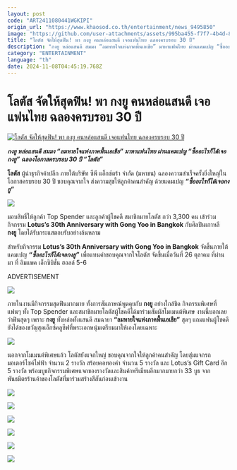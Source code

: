 ```yaml
---
layout: post
code: "ART2411080441WGKIPI"
origin_url: "https://www.khaosod.co.th/entertainment/news_9495850"
image: "https://github.com/user-attachments/assets/995ba455-f7f7-4b4d-8bfc-7492655a2fcc"
title: "โลตัส จัดให้สุดฟิน! พา กงยู คนหล่อแสนดี เจอแฟนไทย ฉลองครบรอบ 30 ปี"
description: "กงยู หล่อแสนดี สมมง “ลมหายใจแห่งภาคพื้นเอเชีย” มาหาแฟนไทย ผ่านแคมเปญ “ซื้ออะไรก็ได้เจอกงยู” ฉลองโอกาสครบรอบ 30 ปี “โลตัส”"
category: "ENTERTAINMENT"
language: "th"
date: 2024-11-08T04:45:19.768Z
---
```


# โลตัส จัดให้สุดฟิน! พา กงยู คนหล่อแสนดี เจอแฟนไทย ฉลองครบรอบ 30 ปี

[![โลตัส จัดให้สุดฟิน! พา กงยู คนหล่อแสนดี เจอแฟนไทย ฉลองครบรอบ 30 ปี](https://www.khaosod.co.th/wpapp/uploads/2024/11/kyoo111.jpg "โลตัส จัดให้สุดฟิน! พา กงยู คนหล่อแสนดี เจอแฟนไทย ฉลองครบรอบ 30 ปี")](https://www.khaosod.co.th/wpapp/uploads/2024/11/kyoo111.jpg)

_**กงยู หล่อแสนดี สมมง “ลมหายใจแห่งภาคพื้นเอเชีย” มาหาแฟนไทย ผ่านแคมเปญ “ซื้ออะไรก็ได้เจอกงยู” ฉลองโอกาสครบรอบ 30 ปี “โลตัส”**_

**โลตัส** ผู้นำธุรกิจค้าปลีก ภายใต้บริษัท ซีพี แอ็กซ์ตร้า จำกัด (มหาชน) ฉลองความสำเร็จครั้งยิ่งใหญ่ในโอกาสครบรอบ 30 ปี ขอบคุณจากใจ ส่งความสุขให้ลูกค้าคนสำคัญ ด้วยแคมเปญ _**“ซื้ออะไรก็ได้เจอกงยู”**_

[![](https://www.khaosod.co.th/wpapp/uploads/2024/11/3333333333333-1.jpg)](https://www.khaosod.co.th/wpapp/uploads/2024/11/3333333333333-1.jpg)



มอบสิทธิ์ให้ลูกค้า Top Spender และลูกค้าผู้โชคดี สมาชิกมายโลตัส กว่า 3,300 คน เข้าร่วมกิจกรรม **Lotus’s 30th Anniversary with Gong Yoo in Bangkok** กับศิลปินเกาหลี **กงยู** โดยได้รับกระแสตอบรับอย่างล้นหลาม

สำหรับกิจกรรม **Lotus’s 30th Anniversary with Gong Yoo in Bangkok** จัดขึ้นภายใต้แคมเปญ _**“ซื้ออะไรก็ได้เจอกงยู”**_ เพื่อแทนคำขอบคุณจากใจโลตัส จัดขึ้นเมื่อวันที่ 26 ตุลาคม ที่ผ่านมา ที่ อิมแพค เอ็กซิบิชั่น ฮอลล์ 5-6

ADVERTISEMENT

[![](https://www.khaosod.co.th/wpapp/uploads/2024/11/222222222222-3.jpg)](https://www.khaosod.co.th/wpapp/uploads/2024/11/222222222222-3.jpg)

ภายในงานมีกิจกรรมสุดฟินมากมาย ทั้งการสัมภาษณ์พูดคุยกับ **กงยู** อย่างใกล้ชิด กิจกรรมพิเศษที่แฟนๆ ทั้ง Top Spender และสมาชิกมายโลตัสผู้โชคดีได้มาร่วมสัมผัสโมเมนต์พิเศษ งานนี้บอกเลยว่าฟินสุดๆ เพราะ **กงยู** ทั้งหล่อทั้งแสนดี สมฉายา **“ลมหายใจแห่งภาคพื้นเอเชีย”** สุดๆ แถมแฟนผู้โชคดียังได้ของขวัญสุดเอ็กซ์คลูซีฟที่พระเอกหนุ่มเตรียมมาให้เองโดยเฉพาะ

[![](https://www.khaosod.co.th/wpapp/uploads/2024/11/888888888888888.jpg)](https://www.khaosod.co.th/wpapp/uploads/2024/11/888888888888888.jpg)

นอกจากโมเมนต์พิเศษแล้ว โลตัสยังแจกใหญ่ ขอบคุณจากใจให้ลูกค้าคนสำคัญ โดยสุ่มแจกรถมอเตอร์ไซค์ไฟฟ้า จำนวน 2 รางวัล สร้อยคอทองคำ จำนวน 5 รางวัล และ Lotus’s Gift Card อีก 5 รางวัล พร้อมบูธกิจกรรมพิเศษแจกของรางวัลและสินค้าพรีเมียมอีกมากมายกว่า 33 บูธ จากพันธมิตรร้านค้าของโลตัสที่มาร่วมสร้างสีสันก่อนเข้างาน

[![](https://www.khaosod.co.th/wpapp/uploads/2024/11/111111111111-4.jpg)](https://www.khaosod.co.th/wpapp/uploads/2024/11/111111111111-4.jpg)

[![](https://www.khaosod.co.th/wpapp/uploads/2024/11/444444444444.jpg)](https://www.khaosod.co.th/wpapp/uploads/2024/11/444444444444.jpg)

[![](https://www.khaosod.co.th/wpapp/uploads/2024/11/5555555555555-3.jpg)](https://www.khaosod.co.th/wpapp/uploads/2024/11/5555555555555-3.jpg)

[![](https://www.khaosod.co.th/wpapp/uploads/2024/11/77777777777777-3.jpg)](https://www.khaosod.co.th/wpapp/uploads/2024/11/77777777777777-3.jpg)

[![](https://www.khaosod.co.th/wpapp/uploads/2024/11/99999999999.jpg)](https://www.khaosod.co.th/wpapp/uploads/2024/11/99999999999.jpg)

[![](https://www.khaosod.co.th/wpapp/uploads/2024/11/666666666666-1.jpg)](https://www.khaosod.co.th/wpapp/uploads/2024/11/666666666666-1.jpg)